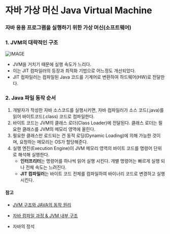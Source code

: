 # 자바 가상 머신 Java Virtual Machine
### 자바 응용 프로그램을 실행하기 위한 가상 머신(소프트웨어)
### 1. JVM의 대략적인 구조
![IMAGE]("")
- JVM을 거치기 때문에 실행 속도가 느리다.
- 이는 JIT 컴파일러의 등장과 최적화 기법으로 어느정도 개선되었다.
- JIT 컴파일러는 컴파일된 Java 코드를 기계어로 변환하여 하드웨어(HW)로 전달한다.

### 2. Java 파일 동작 순서
1. 개발자가 작성한 자바 소스코드를 실행시키면, 자바 컴파일러가 소스 코드(.java)를 읽어 바이트코드(.class) 코드로 컴파일한다.
2. 바이트 코드는 JVM의 클래스 로더(Class Loader)에 전달된다. 클래스 로더는 필요한 클래스를 JVM의 메모리 영역에 올린다.
3. 필요한 클래스만 로드되는 건 동적 로딩(Dynamic Loading)에 의해 가능한 것이며, 요청하는 메모리는 OS가 할당해준다.
4. 실행 엔진(Execution Engine)이 JVM 메모리 영역의 바이트 코드를 명령어 단위로 해석해 실행한다.
    - **인터프리터**는 명령어를 하나씩 읽어 실행 시킨다. 개별 명령어는 빠르게 실행 되나 전체 속도는 느려진다.
    - **JIT 컴파일러**는 바이트 코드 전체를 컴파일하여 바이너리 코드로 변경하고 실행시킨다. 



#### 참고
- [JVM 구조와 JAVA의 동작 원리](https://velog.io/@sgwon1996/JAVA%EC%9D%98-%EB%8F%99%EC%9E%91-%EC%9B%90%EB%A6%AC%EC%99%80-JVM-%EA%B5%AC%EC%A1%B0)
- [자바 컴파일 과정 & JVM 내부 구조](https://velog.io/@minseojo/Java-%EC%9E%90%EB%B0%94-%EC%BB%B4%ED%8C%8C%EC%9D%BC-%EA%B3%BC%EC%A0%95-JVM-%EB%82%B4%EB%B6%80-%EA%B5%AC%EC%A1%B0)

- 자바의 정석

